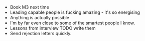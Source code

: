 - Book M3 next time
- Leading capable people is fucking amazing - it's so energising
- Anything is actually possible
- I'm by far even close to some of the smartest people I know. 
- Lessons from interview TODO write them
- Send rejection letters quickly.